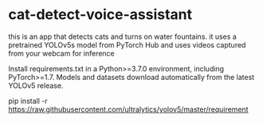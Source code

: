 # cat-detect-voice-assistant

this is an app that detects cats and turns on water fountains.
it uses a pretrained YOLOv5s model from PyTorch Hub and uses videos captured from your webcam for inference

Install requirements.txt in a Python>=3.7.0 environment, including PyTorch>=1.7. Models and datasets download automatically from the latest YOLOv5 release.

pip install -r https://raw.githubusercontent.com/ultralytics/yolov5/master/requirement

